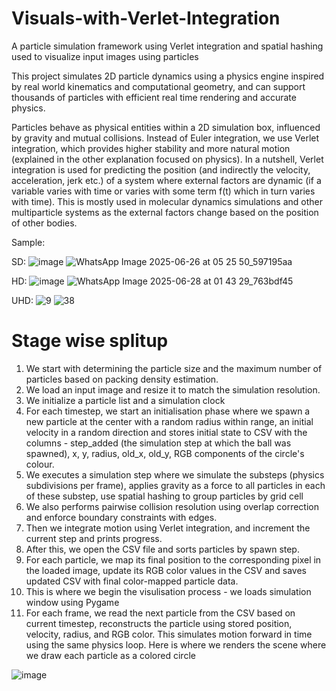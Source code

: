 # Visuals-with-Verlet-Integration
A particle simulation framework using Verlet integration and spatial hashing used to visualize input images using particles

This project simulates 2D particle dynamics using a physics engine inspired by real world kinematics and computational geometry, and can support thousands of particles with efficient real time rendering and accurate physics.

Particles behave as physical entities within a 2D simulation box, influenced by gravity and mutual collisions. Instead of Euler integration, we use Verlet integration, which provides higher stability and more natural motion (explained in the other explanation focused on physics). In a nutshell, Verlet integration is used for predicting the position (and indirectly the velocity, acceleration, jerk etc.) of a system where external factors are dynamic (if a variable varies with time or varies with some term f(t) which in turn varies with time). This is mostly used in molecular dynamics simulations and other multiparticle systems as the external factors change based on the position of other bodies.

Sample:

SD:
![image](https://github.com/user-attachments/assets/12d71126-b6d9-4845-ac92-9c8576edabf4)
![WhatsApp Image 2025-06-26 at 05 25 50_597195aa](https://github.com/user-attachments/assets/231aa00d-cb5a-4e0c-a1a9-1d00f0ce2a0e)


HD:
![image](https://github.com/user-attachments/assets/0fe1c897-cec4-4d02-ad3f-dd8489c06ef0)
![WhatsApp Image 2025-06-28 at 01 43 29_763bdf45](https://github.com/user-attachments/assets/f8974f9e-0fa2-4a29-a0e8-463cc6a90749)


UHD:
![9](https://github.com/user-attachments/assets/4a28359d-502c-4767-a85e-f45f4fe23d56)
![38](https://github.com/user-attachments/assets/63611931-650f-4d12-bc5b-ff045ba790e4)



# Stage wise splitup
1. We start with determining the particle size and the maximum number of particles based on packing density estimation.
2. We load an input image and resize it to match the simulation resolution.
3. We initialize a particle list and a simulation clock
4. For each timestep, we start an initialisation phase where we spawn a new particle at the center with a random radius within range, an initial velocity in a random direction and stores initial state to CSV with the columns - step_added (the simulation step at which the ball was spawned), x, y, radius, old_x, old_y, RGB components of the circle's colour.
5. We executes a simulation step where we simulate the substeps (physics subdivisions per frame), applies gravity as a force to all particles in each of these substep, use spatial hashing to group particles by grid cell
6. We also performs pairwise collision resolution using overlap correction and enforce boundary constraints with edges.
7. Then we integrate motion using Verlet integration, and increment the current step and prints progress.
8. After this, we open the CSV file and sorts particles by spawn step.
9. For each particle, we map its final position to the corresponding pixel in the loaded image, update its RGB color values in the CSV and saves updated CSV with final color-mapped particle data.
10. This is where we begin the visulisation process - we loads simulation window using Pygame
11. For each frame, we read the next particle from the CSV based on current timestep, reconstructs the particle using stored position, velocity, radius, and RGB color. This simulates motion forward in time using the same physics loop. Here is where we renders the scene where we draw each particle as a colored circle

![image](https://github.com/user-attachments/assets/f7522ab1-b535-4343-813e-b28626ca73c7)
